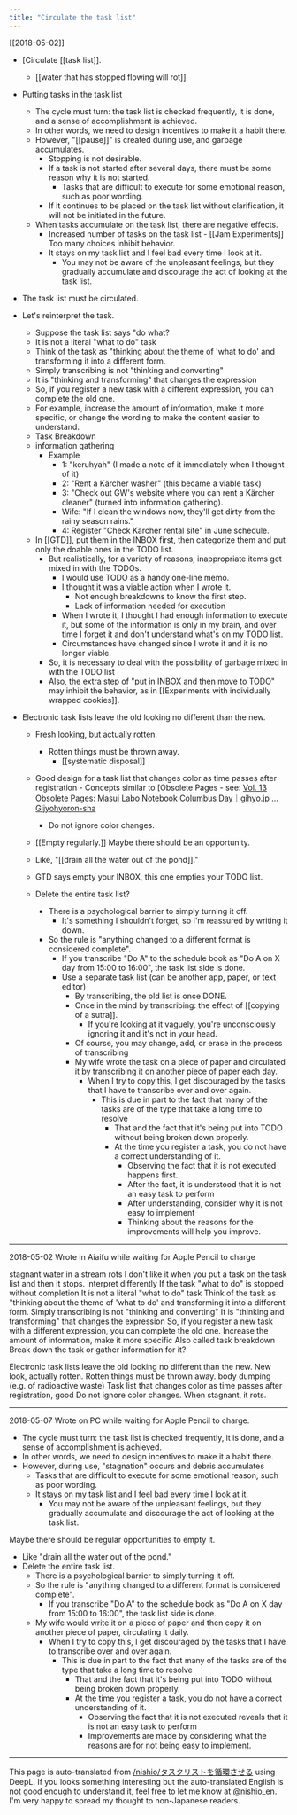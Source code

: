 ```yaml
---
title: "Circulate the task list"
---
```


[[2018-05-02]]
- [Circulate [[task list]].
    - [[water that has stopped flowing will rot]]
- Putting tasks in the task list
    - The cycle must turn: the task list is checked frequently, it is done, and a sense of accomplishment is achieved.
    - In other words, we need to design incentives to make it a habit there.
    - However, "[[pause]]" is created during use, and garbage accumulates.
        - Stopping is not desirable.
        - If a task is not started after several days, there must be some reason why it is not started.
            - Tasks that are difficult to execute for some emotional reason, such as poor wording.
        - If it continues to be placed on the task list without clarification, it will not be initiated in the future.
    - When tasks accumulate on the task list, there are negative effects.
        - Increased number of tasks on the task list
                - [[Jam Experiments]] Too many choices inhibit behavior.
        - It stays on my task list and I feel bad every time I look at it.
            - You may not be aware of the unpleasant feelings, but they gradually accumulate and discourage the act of looking at the task list.
- The task list must be circulated.
- Let's reinterpret the task.
    - Suppose the task list says "do what?
    - It is not a literal "what to do" task
    - Think of the task as "thinking about the theme of 'what to do' and transforming it into a different form.
    - Simply transcribing is not "thinking and converting"
    - It is "thinking and transforming" that changes the expression
    - So, if you register a new task with a different expression, you can complete the old one.
    - For example, increase the amount of information, make it more specific, or change the wording to make the content easier to understand.
    - Task Breakdown
    - information gathering
        - Example
            - 1: "keruhyah" (I made a note of it immediately when I thought of it)
            - 2: "Rent a Kärcher washer" (this became a viable task)
            - 3: "Check out GW's website where you can rent a Kärcher cleaner" (turned into information gathering).
            - Wife: "If I clean the windows now, they'll get dirty from the rainy season rains."
            - 4: Register "Check Kärcher rental site" in June schedule.
    - In [[GTD]], put them in the INBOX first, then categorize them and put only the doable ones in the TODO list.
        - But realistically, for a variety of reasons, inappropriate items get mixed in with the TODOs.
            - I would use TODO as a handy one-line memo.
            - I thought it was a viable action when I wrote it.
                - Not enough breakdowns to know the first step.
                - Lack of information needed for execution
            - When I wrote it, I thought I had enough information to execute it, but some of the information is only in my brain, and over time I forget it and don't understand what's on my TODO list.
            - Circumstances have changed since I wrote it and it is no longer viable.
        - So, it is necessary to deal with the possibility of garbage mixed in with the TODO list
        - Also, the extra step of "put in INBOX and then move to TODO" may inhibit the behavior, as in [[Experiments with individually wrapped cookies]].

- Electronic task lists leave the old looking no different than the new.
    - Fresh looking, but actually rotten.
        - Rotten things must be thrown away.
            - [[systematic disposal]]
    - Good design for a task list that changes color as time passes after registration
            - Concepts similar to [Obsolete Pages
            - see: [Vol. 13 Obsolete Pages: Masui Labo Notebook Columbus Day｜gihyo.jp ... Gijyohyoron-sha](http://gihyo.jp/dev/serial/01/masui-columbus/0013)
        - Do not ignore color changes.

    - [[Empty regularly.]] Maybe there should be an opportunity.
    - Like, "[[drain all the water out of the pond]]."
    - GTD says empty your INBOX, this one empties your TODO list.
    - Delete the entire task list?
        - There is a psychological barrier to simply turning it off.
            - It's something I shouldn't forget, so I'm reassured by writing it down.
        - So the rule is "anything changed to a different format is considered complete".
            - If you transcribe "Do A" to the schedule book as "Do A on X day from 15:00 to 16:00", the task list side is done.
            - Use a separate task list (can be another app, paper, or text editor)
                - By transcribing, the old list is once DONE.
                - Once in the mind by transcribing: the effect of [[copying of a sutra]].
                    - If you're looking at it vaguely, you're unconsciously ignoring it and it's not in your head.
                - Of course, you may change, add, or erase in the process of transcribing
                - My wife wrote the task on a piece of paper and circulated it by transcribing it on another piece of paper each day.
                    - When I try to copy this, I get discouraged by the tasks that I have to transcribe over and over again.
                        - This is due in part to the fact that many of the tasks are of the type that take a long time to resolve
                            - That and the fact that it's being put into TODO without being broken down properly.
                            - At the time you register a task, you do not have a correct understanding of it.
                                - Observing the fact that it is not executed happens first.
                                - After the fact, it is understood that it is not an easy task to perform
                                - After understanding, consider why it is not easy to implement
                                - Thinking about the reasons for the improvements will help you improve.

-----
2018-05-02 Wrote in Aiaifu while waiting for Apple Pencil to charge

stagnant water in a stream rots
I don't like it when you put a task on the task list and then it stops.
interpret differently
If the task "what to do" is stopped without completion
It is not a literal "what to do" task
Think of the task as "thinking about the theme of 'what to do' and transforming it into a different form.
Simply transcribing is not "thinking and converting"
It is "thinking and transforming" that changes the expression
So, if you register a new task with a different expression, you can complete the old one.
Increase the amount of information, make it more specific
Also called task breakdown
Break down the task or gather information for it?

Electronic task lists leave the old looking no different than the new.
New look, actually rotten.
Rotten things must be thrown away.
body dumping (e.g. of radioactive waste)
Task list that changes color as time passes after registration, good
Do not ignore color changes.
When stagnant, it rots.

----
2018-05-07 Wrote on PC while waiting for Apple Pencil to charge.
- The cycle must turn: the task list is checked frequently, it is done, and a sense of accomplishment is achieved.
- In other words, we need to design incentives to make it a habit there.
- However, during use, "stagnation" occurs and debris accumulates
    - Tasks that are difficult to execute for some emotional reason, such as poor wording.
    - It stays on my task list and I feel bad every time I look at it.
        - You may not be aware of the unpleasant feelings, but they gradually accumulate and discourage the act of looking at the task list.

Maybe there should be regular opportunities to empty it.
- Like "drain all the water out of the pond."
- Delete the entire task list.
    - There is a psychological barrier to simply turning it off.
    - So the rule is "anything changed to a different format is considered complete".
        - If you transcribe "Do A" to the schedule book as "Do A on X day from 15:00 to 16:00", the task list side is done.
    - My wife would write it on a piece of paper and then copy it on another piece of paper, circulating it daily.
        - When I try to copy this, I get discouraged by the tasks that I have to transcribe over and over again.
            - This is due in part to the fact that many of the tasks are of the type that take a long time to resolve
                - That and the fact that it's being put into TODO without being broken down properly.
                - At the time you register a task, you do not have a correct understanding of it.
                    - Observing the fact that it is not executed reveals that it is not an easy task to perform
                    - Improvements are made by considering what the reasons are for not being easy to implement.
---
This page is auto-translated from [/nishio/タスクリストを循環させる](https://scrapbox.io/nishio/タスクリストを循環させる) using DeepL. If you looks something interesting but the auto-translated English is not good enough to understand it, feel free to let me know at [@nishio_en](https://twitter.com/nishio_en). I'm very happy to spread my thought to non-Japanese readers.